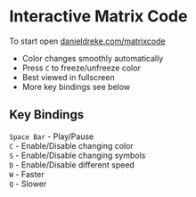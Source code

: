 # Interactive Matrix Code

To start open [danieldreke.com/matrixcode](https://danieldreke.github.io/matrixcode)
* Color changes smoothly automatically
* Press `C` to freeze/unfreeze color
* Best viewed in fullscreen
* More key bindings see below

## Key Bindings

`Space Bar` - Play/Pause  
`C` - Enable/Disable changing color  
`S` - Enable/Disable changing symbols  
`D` - Enable/Disable different speed  
`W` - Faster  
`Q` - Slower  
